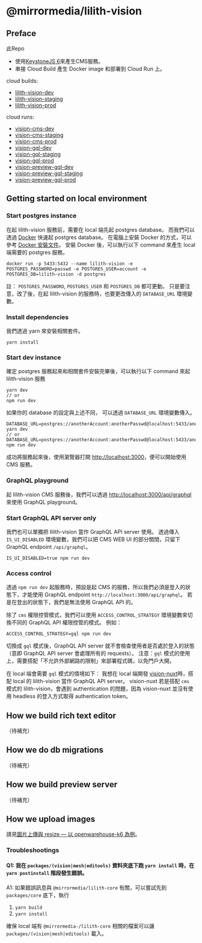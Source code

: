 # @mirrormedia/lilith-vision

## Preface
此Repo
- 使用[KeystoneJS 6](https://keystonejs.com/docs)來產生CMS服務。
- 串接 Cloud Build 產生 Docker image 和部署到 Cloud Run 上。

cloud builds:
- [lilith-vision-dev](https://console.cloud.google.com/cloud-build/triggers;region=global/edit/cc6f0aa7-87dc-4b01-8a45-3a09785a93f8?project=arctic-signer-341307)
- [lilith-vision-staging](https://console.cloud.google.com/cloud-build/triggers;region=global/edit/379c4f27-2495-4b20-bf07-72dfba441b20?project=arctic-signer-341307)
- [lilith-vision-prod](https://console.cloud.google.com/cloud-build/triggers;region=global/edit/379c4f27-2495-4b20-bf07-72dfba441b20?project=arctic-signer-341307)

cloud runs:
- [vision-cms-dev](https://console.cloud.google.com/run/detail/asia-east1/vision-cms-dev?project=arctic-signer-341307)
- [vision-cms-staging](https://console.cloud.google.com/run/detail/asia-east1/vision-cms-staging?project=arctic-signer-341307)
- [vision-cms-prod](https://console.cloud.google.com/run/detail/asia-east1/vision-cms-prod?project=arctic-signer-341307)
- [vision-gql-dev](https://console.cloud.google.com/run/detail/asia-east1/vision-gql-dev?project=arctic-signer-341307)
- [vision-gql-staging](https://console.cloud.google.com/run/detail/asia-east1/vision-gql-staging?project=arctic-signer-341307)
- [vision-gql-prod](https://console.cloud.google.com/run/detail/asia-east1/vision-gql-prod?project=arctic-signer-341307)
- [vision-preview-gql-dev](https://console.cloud.google.com/run/detail/asia-east1/vision-preview-gql-dev?project=arctic-signer-341307)
- [vision-preview-gql-staging](https://console.cloud.google.com/run/detail/asia-east1/vision-preview-gql-staging?project=arctic-signer-341307)
- [vision-preview-gql-prod](https://console.cloud.google.com/run/detail/asia-east1/vision-preview-gql-prod?project=arctic-signer-341307)

## Getting started on local environment
### Start postgres instance
在起 lilith-vision 服務前，需要在 local 端先起 postgres database。
而我們可以透過 [Docker](https://docs.docker.com/) 快速起 postgres database。
在電腦上安裝 Docker 的方式，可以參考 [Docker 安裝文件](https://docs.docker.com/engine/install/)。
安裝 Docker 後，可以執行以下 command 來產生 local 端需要的 postgres 服務。
```
docker run -p 5433:5432 --name lilith-vision -e POSTGRES_PASSWORD=passwd -e POSTGRES_USER=account -e POSTGRES_DB=lilith-vision -d postgres
```

註：
`POSTGRES_PASSWORD`, `POSTGRES_USER` 和 `POSTGRES_DB` 都可更動。
只是要注意，改了後，在起 lilith-vision 的服務時，也要更改傳入的 `DATABASE_URL` 環境變數。

### Install dependencies
我們透過 yarn 來安裝相關套件。
```
yarn install
```

### Start dev instance
確定 postgres 服務起來和相關套件安裝完畢後，可以執行以下 command 來起 lilith-vision 服務
```
yarn dev
// or
npm run dev
```

如果你的 database 的設定與上述不同，
可以透過 `DATABASE_URL` 環境變數傳入。
```
DATABASE_URL=postgres://anotherAccount:anotherPasswd@localhost:5433/anotherDatabase yarn dev
// or
DATABASE_URL=postgres://anotherAccount:anotherPasswd@localhost:5433/anotherDatabase npm run dev
```

成功將服務起來後，使用瀏覽器打開 [http://localhost:3000](http://localhost:3000)，便可以開始使用 CMS 服務。

### GraphQL playground
起 lilith-vision CMS 服務後，我們可以透過 [http://localhost:3000/api/graphql](http://localhost:3000/api/graphql) 來使用 GraphQL playground。

### Start GraphQL API server only
我們也可以單獨把 lilith-vision 當作 GraphQL API server 使用。
透過傳入 `IS_UI_DISABLED` 環境變數，我們可以把 CMS WEB UI 的部分關閉，只留下 GraphQL endpoint `/api/graphql`。
```
IS_UI_DISABLED=true npm run dev
```

### Access control
透過 `npm run dev` 起服務時，預設是起 CMS 的服務，所以我們必須是登入的狀態下，才能使用 GraphQL endpoint `http://localhost:3000/api/graphql`。
若是在登出的狀態下，我們是無法使用 GraphQL API 的。

除了 `cms` 權限控管模式，我們可以使用 `ACCESS_CONTROL_STRATEGY` 環境變數來切換不同的 GraphQL API 權限控管的模式。
例如：
```
ACCESS_CONTROL_STRATEGY=gql npm run dev
```
切換成 `gql` 模式後，GraphQL API server 就不會檢查使用者是否處於登入的狀態（意即 GraphQL API server 會處理所有的 requests）。
注意：`gql` 模式的使用上，需要搭配「不允許外部網路的限制」來部署程式碼，以免門戶大開。

在 local 端會需要 `gql` 模式的情境如下：
我想在 local 端開發 [vision-nuxt](https://github.com/visionproject-org-tw/vision-nuxt)時，搭配 local 的 lilith-vision 當作 GraphQL API server。
vision-nuxt 若是搭配 `cms` 模式的 lilith-vision，會遇到 authentication 的問題，因為 vision-nuxt 並沒有使用 headless 的登入方式取得 authentication token。

## How we build rich text editor
（待補充）

## How we do db migrations
（待補充）

## How we build preview server
（待補充）

## How we upload images
請見[圖片上傳與 resize — 以 openwarehouse-k6 為例](https://paper.dropbox.com/doc/resize-openwarehouse-k6---BgSS7fZlve8ejXyx8NAwLQ0eAg-nEMMAMYOoMLvaaI2bcyBf)。

### Troubleshootings
#### Q1: 我在 `packages/(vision|mesh|editools)` 資料夾底下跑 `yarn install` 時，在 `yarn postinstall` 階段發生錯誤。

A1: 如果錯誤訊息與 `@mirrormedia/lilith-core` 有關，可以嘗試先到 `packages/core` 底下，執行
  1. `yarn build`
  2. `yarn install`

確保 local 端有 `@mirrormedia-/lilith-core` 相關的檔案可以讓 `packages/(vision|mesh|editools)` 載入。
